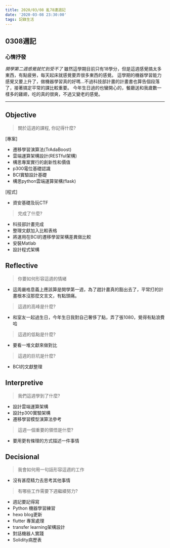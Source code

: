 ```yaml
---
title: 2020/03/08 亂78遭週記
date: '2020-03-08 23:30:00'
tags: 記錄生活
---
```

## **0308週記**

### 心情抒發
*開學第二週感覺就忙到受不了*
雖然這學期目前只有18學分，但是這週感覺搞太多東西，有點疲勞，每天起床就感覺要弄很多東西的感覺。
這學期的機器學習能力感覺又要上升了，做機器學習真的好嗎...不過科技部計畫的計畫書也算告個段落了，接著搞定平常的課比較重要。
今年生日過的也蠻開心的，餐廳送和我歲數一樣多的雞翅，吃的真的很爽，不過又變老的感覺。

---
<!-- more -->
## **Objective**

> 關於這週的課程, 你記得什麼?

[專案]
- 遷移學習演算法(TrAdaBoost)
- 雲端運算架構設計(RESTful架構)
- 構思專案實行的創新性和價值
- p300電位基礎認識
- BCI實驗設計基礎
- 構思python雲端運算架構(flask)

[程式]
- 資安基礎及玩CTF

> 完成了什麼?

- 科技部計畫完成
- 整理文獻加入比較表格
- 將運用在BCI的遷移學習架構差異做比較
- 安裝Matlab
- 設計程式架構

## **Reflective**

> 你要如何形容這週的情緒

* 這周嚴格意義上應該算是開學第一週，為了趕計畫真的豁出去了，平常打的計畫根本沒那麼文言文，有點頭痛。

> 這週的高峰是什麼?

* 和室友一起過生日，今年生日我對自己奢侈了點，弄了張1080，覺得有點浪費哈

> 這週的低點是什麼?

* 要看一堆文獻來做對比

> 這週的巨坑是什麼?

* BCI的文獻整理

## **Interpretive**

> 我們這週學到了什麼?

- 設計雲端運算架構
- 設計p300實驗架構
- 遷移學習模型演算法參考

> 這週一個重要的領悟是什麼?

* 要用更有條理的方式描述一件事情

## **Decisional**

> 我會如何用一句話形容這週的工作

* 沒有甚麼精力去思考其他事情

> 有哪些工作需要下週繼續努力?

- 週記要記得寫
- Python 機器學習練習
- hexo blog更新
- flutter 專案處理
- transfer learning架構設計
- 對話機器人實踐
- Solidity病歷表

